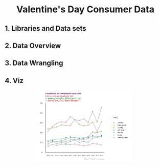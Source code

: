 <h1 align="center"> Valentine's Day Consumer Data </h1>


<h2 align="left"> 1. Libraries and Data sets </h2>

<h2 align="left"> 2. Data Overview </h2>

<h2 align="left"> 3. Data Wrangling </h2>

<h2 align="left"> 4. Viz </h2>

<p align="center">
  <img src="/RDocs/dsr/W7_Valentine_2024/plots_w7/plot_type.png" width="60%">
</p>
<br></br>


